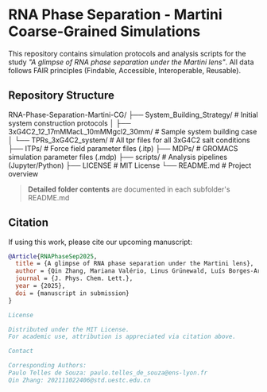 # RNA Phase Separation - Martini Coarse-Grained Simulations

This repository contains simulation protocols and analysis scripts for the study *"A glimpse of RNA phase separation under the Martini lens"*. All data follows FAIR principles (Findable, Accessible, Interoperable, Reusable).

## Repository Structure

RNA-Phase-Separation-Martini-CG/
├── System_Building_Strategy/ # Initial system construction protocols
│ ├── 3xG4C2_12_17mMMacL_10mMMgcl2_30mm/ # Sample system building case
│ └── TPRs_3xG4C2_system/ # All tpr files for all 3xG4C2 salt conditions
├── ITPs/ # Force field parameter files (.itp)
├── MDPs/ # GROMACS simulation parameter files (.mdp)
├── scripts/ # Analysis pipelines (Jupyter/Python)
├── LICENSE # MIT License
└── README.md # Project overview

> **Detailed folder contents** are documented in each subfolder's README.md

## Citation
If using this work, please cite our upcoming manuscript:

```bibtex
@Article{RNAPhaseSep2025,
  title = {A glimpse of RNA phase separation under the Martini lens},
  author = {Qin Zhang, Mariana Valério, Linus Grünewald, Luís Borges-Araújo, Fabian Grünewald, Shaomeng Wang, Siewert J. Marrink, Yubin Gong*, Paulo C. T. Souza*},
  journal = {J. Phys. Chem. Lett.},
  year = {2025},
  doi = {manuscript in submission}
}

License

Distributed under the MIT License.
For academic use, attribution is appreciated via citation above.

Contact

Corresponding Authors:
Paulo Telles de Souza: paulo.telles_de_souza@ens-lyon.fr
Qin Zhang: 202111022406@std.uestc.edu.cn
